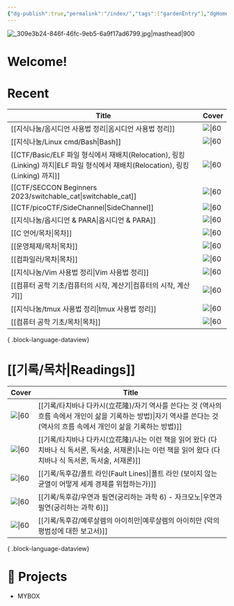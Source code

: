 ```yaml
---
{"dg-publish":true,"permalink":"/index/","tags":["gardenEntry"],"dgHomeLink":"false","dgShowLocalGraph":"false","dgShowFileTree":"false","dgShowToc":"false"}
---
```



![_309e3b24-846f-46fc-9eb5-6a9f17ad6799.jpg|masthead|900](/img/user/data/img/%EB%B8%94%EB%A1%9C%EA%B7%B8%EC%9D%B4%EB%AF%B8%EC%A7%80/_309e3b24-846f-46fc-9eb5-6a9f17ad6799.jpg)
#  Welcome!

# Recent

| Title                                                                                                     | Cover       |
| --------------------------------------------------------------------------------------------------------- | ----------- |
| [[지식나눔/옴시디언 사용법 정리\|옴시디언 사용법 정리]]                                                                      | ![\|60](\-) |
| [[지식나눔/Linux cmd/Bash\|Bash]]                                                                          | ![\|60](\-) |
| [[CTF/Basic/ELF 파일 형식에서 재배치(Relocation), 링킹(Linking) 까지\|ELF 파일 형식에서 재배치(Relocation), 링킹(Linking) 까지]] | ![\|60](\-) |
| [[CTF/SECCON Beginners 2023/switchable_cat\|switchable_cat]]                                           | ![\|60](\-) |
| [[CTF/picoCTF/SideChannel\|SideChannel]]                                                               | ![\|60](\-) |
| [[지식나눔/옵시디언 & PARA\|옵시디언 & PARA]]                                                                      | ![\|60](\-) |
| [[C 언어/목차\|목차]]                                                                                        | ![\|60](\-) |
| [[운영체제/목차\|목차]]                                                                                        | ![\|60](\-) |
| [[컴파일러/목차\|목차]]                                                                                        | ![\|60](\-) |
| [[지식나눔/Vim 사용법 정리\|Vim 사용법 정리]]                                                                        | ![\|60](\-) |
| [[컴퓨터 공학 기초/컴퓨터의 시작, 계산기\|컴퓨터의 시작, 계산기]]                                                               | ![\|60](\-) |
| [[지식나눔/tmux 사용법 정리\|tmux 사용법 정리]]                                                                      | ![\|60](\-) |
| [[컴퓨터 공학 기초/목차\|목차]]                                                                                   | ![\|60](\-) |

{ .block-language-dataview}

# [[기록/목차\|Readings]]

| Cover                                                                                   | Title                                                                                                      |
| --------------------------------------------------------------------------------------- | ---------------------------------------------------------------------------------------------------------- |
| ![\|60](https://shopping-phinf.pstatic.net/main_3248777/32487774584.20230921084037.jpg) | [[기록/타치바나 다카시(立花隆)/자기 역사를 쓴다는 것 (역사의 흐름 속에서 개인이 삶을 기록하는 방법)\|자기 역사를 쓴다는 것 (역사의 흐름 속에서 개인이 삶을 기록하는 방법)]] |
| ![\|60](https://shopping-phinf.pstatic.net/main_3243615/32436153935.20221019125322.jpg) | [[기록/타치바나 다카시(立花隆)/나는 이런 책을 읽어 왔다 (다치바나 식 독서론, 독서술, 서재론)\|나는 이런 책을 읽어 왔다 (다치바나 식 독서론, 독서술, 서재론)]]       |
| ![\|60](https://shopping-phinf.pstatic.net/main_3246350/32463500674.20230523090624.jpg) | [[기록/독후감/폴트 라인(Fault Lines)\|폴트 라인 (보이지 않는 균열이 어떻게 세계 경제를 위협하는가)]]                                      |
| ![\|60](https://contents.kyobobook.co.kr/sih/fit-in/458x0/pdt/9788958207450.jpg)        | [[기록/독후감/우연과 필연(궁리하는 과학 6) - 자크모노\|우연과 필연(궁리하는 과학 6)]]                                                  |
| ![\|60](https://shopping-phinf.pstatic.net/main_3245689/32456894396.20230815080409.jpg) | [[기록/독후감/예루살렘의 아이히만\|예루살렘의 아이히만 (악의 평범성에 대한 보고서)]]                                                      |

{ .block-language-dataview}


# 💼  Projects
- MYBOX

